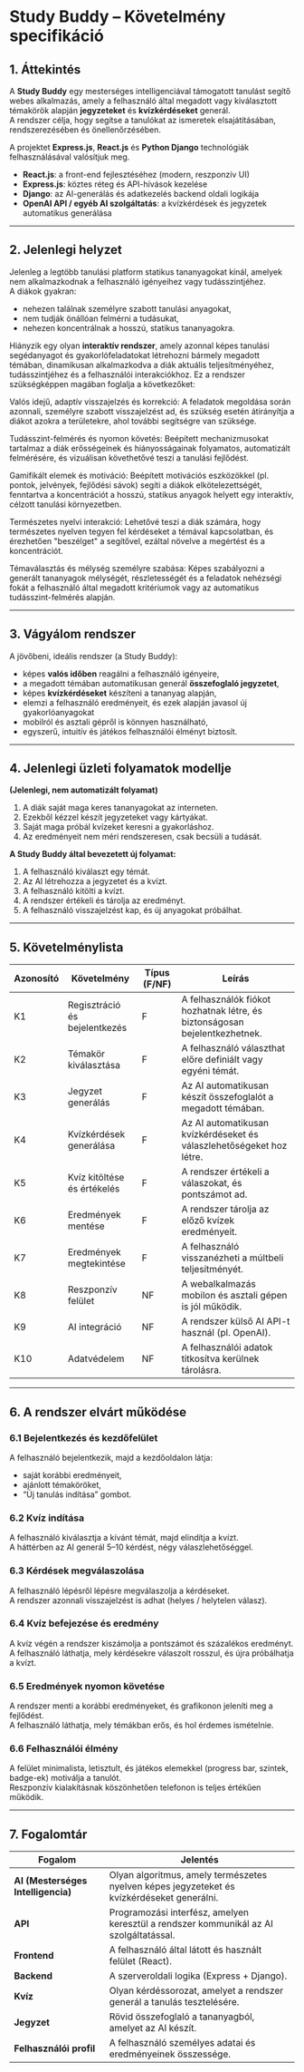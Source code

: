 # Study Buddy – Követelmény specifikáció

## 1. Áttekintés

A **Study Buddy** egy mesterséges intelligenciával támogatott tanulást segítő webes alkalmazás, amely a felhasználó által megadott vagy kiválasztott témakörök alapján **jegyzeteket** és **kvízkérdéseket** generál.  
A rendszer célja, hogy segítse a tanulókat az ismeretek elsajátításában, rendszerezésében és önellenőrzésében.

A projektet **Express.js**, **React.js** és **Python Django** technológiák felhasználásával valósítjuk meg.

- **React.js**: a front-end fejlesztéséhez (modern, reszponzív UI)
- **Express.js**: köztes réteg és API-hívások kezelése
- **Django**: az AI-generálás és adatkezelés backend oldali logikája
- **OpenAI API / egyéb AI szolgáltatás**: a kvízkérdések és jegyzetek automatikus generálása

---

## 2. Jelenlegi helyzet

Jelenleg a legtöbb tanulási platform statikus tananyagokat kínál, amelyek nem alkalmazkodnak a felhasználó igényeihez vagy tudásszintjéhez.  
A diákok gyakran:

- nehezen találnak személyre szabott tanulási anyagokat,
- nem tudják önállóan felmérni a tudásukat,
- nehezen koncentrálnak a hosszú, statikus tananyagokra.

Hiányzik egy olyan **interaktív rendszer**, amely azonnal képes tanulási segédanyagot és gyakorlófeladatokat létrehozni bármely megadott témában,
dinamikusan alkalmazkodva a diák aktuális teljesítményéhez, tudásszintjéhez és a felhasználói interakciókhoz.
Ez a rendszer szükségképpen magában foglalja a következőket:

Valós idejű, adaptív visszajelzés és korrekció:
A feladatok megoldása során azonnali, személyre szabott visszajelzést ad,
és szükség esetén átirányítja a diákot azokra a területekre, ahol további segítségre van szüksége.

Tudásszint-felmérés és nyomon követés:
Beépített mechanizmusokat tartalmaz a diák erősségeinek és hiányosságainak folyamatos,
automatizált felmérésére, és vizuálisan követhetővé teszi a tanulási fejlődést.

Gamifikált elemek és motiváció:
Beépített motivációs eszközökkel (pl. pontok, jelvények, fejlődési sávok) segíti a diákok elkötelezettségét,
fenntartva a koncentrációt a hosszú, statikus anyagok helyett egy interaktív, célzott tanulási környezetben.

Természetes nyelvi interakció:
Lehetővé teszi a diák számára, hogy természetes nyelven tegyen fel kérdéseket a témával kapcsolatban,
és érezhetően "beszélget" a segítővel, ezáltal növelve a megértést és a koncentrációt.

Témaválasztás és mélység személyre szabása:
Képes szabályozni a generált tananyagok mélységét,
részletességét és a feladatok nehézségi fokát a felhasználó által megadott kritériumok vagy az automatikus tudásszint-felmérés alapján.

---

## 3. Vágyálom rendszer

A jövőbeni, ideális rendszer (a Study Buddy):

- képes **valós időben** reagálni a felhasználó igényeire,
- a megadott témában automatikusan generál **összefoglaló jegyzetet**,
- képes **kvízkérdéseket** készíteni a tananyag alapján,
- elemzi a felhasználó eredményeit, és ezek alapján javasol új gyakorlóanyagokat
- mobilról és asztali gépről is könnyen használható,
- egyszerű, intuitív és játékos felhasználói élményt biztosít.

---

## 4. Jelenlegi üzleti folyamatok modellje

**(Jelenlegi, nem automatizált folyamat)**

1. A diák saját maga keres tananyagokat az interneten.
2. Ezekből kézzel készít jegyzeteket vagy kártyákat.
3. Saját maga próbál kvízeket keresni a gyakorláshoz.
4. Az eredményeit nem méri rendszeresen, csak becsüli a tudását.

**A Study Buddy által bevezetett új folyamat:**

1. A felhasználó kiválaszt egy témát.
2. Az AI létrehozza a jegyzetet és a kvízt.
3. A felhasználó kitölti a kvízt.
4. A rendszer értékeli és tárolja az eredményt.
5. A felhasználó visszajelzést kap, és új anyagokat próbálhat.

---

## 5. Követelménylista

| Azonosító | Követelmény                   | Típus (F/NF) | Leírás                                                                     |
| --------- | ----------------------------- | ------------ | -------------------------------------------------------------------------- |
| K1        | Regisztráció és bejelentkezés | F            | A felhasználók fiókot hozhatnak létre, és biztonságosan bejelentkezhetnek. |
| K2        | Témakör kiválasztása          | F            | A felhasználó választhat előre definiált vagy egyéni témát.                |
| K3        | Jegyzet generálás             | F            | Az AI automatikusan készít összefoglalót a megadott témában.               |
| K4        | Kvízkérdések generálása       | F            | Az AI automatikusan kvízkérdéseket és válaszlehetőségeket hoz létre.       |
| K5        | Kvíz kitöltése és értékelés   | F            | A rendszer értékeli a válaszokat, és pontszámot ad.                        |
| K6        | Eredmények mentése            | F            | A rendszer tárolja az előző kvízek eredményeit.                            |
| K7        | Eredmények megtekintése       | F            | A felhasználó visszanézheti a múltbeli teljesítményét.                     |
| K8        | Reszponzív felület            | NF           | A webalkalmazás mobilon és asztali gépen is jól működik.                   |
| K9        | AI integráció                 | NF           | A rendszer külső AI API-t használ (pl. OpenAI).                            |
| K10       | Adatvédelem                   | NF           | A felhasználói adatok titkosítva kerülnek tárolásra.                       |

---

## 6. A rendszer elvárt működése

### 6.1 Bejelentkezés és kezdőfelület

A felhasználó bejelentkezik, majd a kezdőoldalon látja:

- saját korábbi eredményeit,
- ajánlott témaköröket,
- “Új tanulás indítása” gombot.

### 6.2 Kvíz indítása

A felhasználó kiválasztja a kívánt témát, majd elindítja a kvízt.  
A háttérben az AI generál 5–10 kérdést, négy válaszlehetőséggel.

### 6.3 Kérdések megválaszolása

A felhasználó lépésről lépésre megválaszolja a kérdéseket.  
A rendszer azonnali visszajelzést is adhat (helyes / helytelen válasz).

### 6.4 Kvíz befejezése és eredmény

A kvíz végén a rendszer kiszámolja a pontszámot és százalékos eredményt.  
A felhasználó láthatja, mely kérdésekre válaszolt rosszul, és újra próbálhatja a kvízt.

### 6.5 Eredmények nyomon követése

A rendszer menti a korábbi eredményeket, és grafikonon jeleníti meg a fejlődést.  
A felhasználó láthatja, mely témákban erős, és hol érdemes ismételnie.

### 6.6 Felhasználói élmény

A felület minimalista, letisztult, és játékos elemekkel (progress bar, szintek, badge-ek) motiválja a tanulót.  
Reszponzív kialakításnak köszönhetően telefonon is teljes értékűen működik.

---

## 7. Fogalomtár

| Fogalom                            | Jelentés                                                                                   |
| ---------------------------------- | ------------------------------------------------------------------------------------------ |
| **AI (Mesterséges Intelligencia)** | Olyan algoritmus, amely természetes nyelven képes jegyzeteket és kvízkérdéseket generálni. |
| **API**                            | Programozási interfész, amelyen keresztül a rendszer kommunikál az AI szolgáltatással.     |
| **Frontend**                       | A felhasználó által látott és használt felület (React).                                    |
| **Backend**                        | A szerveroldali logika (Express + Django).                                                 |
| **Kvíz**                           | Olyan kérdéssorozat, amelyet a rendszer generál a tanulás tesztelésére.                    |
| **Jegyzet**                        | Rövid összefoglaló a tananyagból, amelyet az AI készít.                                    |
| **Felhasználói profil**            | A felhasználó személyes adatai és eredményeinek összessége.                                |
